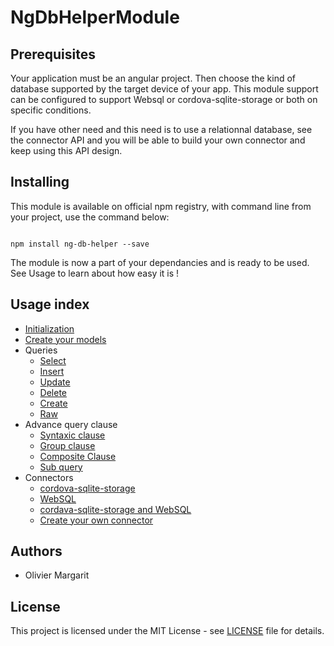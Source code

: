 # NgDbHelperModule

## Prerequisites

Your application must be an angular project. Then choose the kind of database supported
by the target device of your app. This module support can be configured to support Websql
or cordova-sqlite-storage or both on specific conditions.

If you have other need and this need is to use a relationnal database, see the connector
API and you will be able to build your own connector and keep using this API design.

## Installing

This module is available on official npm registry, with command line from your project,
use the command below:

```shell

npm install ng-db-helper --save

```

The module is now a part of your dependancies and is ready to be used. See Usage to learn
about how easy it is !

## Usage index

- [Initialization](./chapters/initialization.md)
- [Create your models](./chapters/model-creation.md)
- Queries
  - [Select](./chapters/query-select.md)
  - [Insert](./chapters/query-insert.md)
  - [Update](./chapters/query-update.md)
  - [Delete](./chapters/query-delete.md)
  - [Create](./chapters/query-create.md)
  - [Raw](./chapters/query-raw.md)
- Advance query clause
  - [Syntaxic clause](./chapters/clause-syntaxic.md)
  - [Group clause](./chapters/clause-group.md)
  - [Composite Clause](./chapters/clause-composite.md)
  - [Sub query](./chapters/clause-sub-query.md)
- Connectors
  - [cordova-sqlite-storage](./chapters/connector-cordova-sqlite-storage.md)
  - [WebSQL](./chapters/connector-websql.md)
  - [cordava-sqlite-storage and WebSQL](./chapters/connector-cordova-sqlite-storage-websql.md)
  - [Create your own connector](./chapters/connector-create-your-own.md)

## Authors

- Olivier Margarit

## License

This project is licensed under the MIT License - see [LICENSE](../LICENSE) file for details.